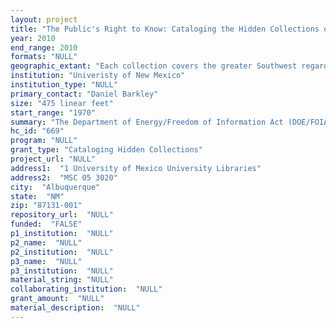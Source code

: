 ```yaml
--- 
layout: project 
title: "The Public's Right to Know: Cataloging the Hidden Collections of the University Libraries Public Reading Room on Nuclear Waste and Remediation"
year: 2010
end_range: 2010
formats: "NULL"
geographic_extant: "Each collection covers the greater Southwest regarding nuclear weapons research and remediation and long-term storage or disposal issues."
institution: "Univeristy of New Mexico"
institution_type: "NULL"
primary_contact: "Daniel Barkley"
size: "475 linear feet"
start_range: "1970"
summary: "The Department of Energy/Freedom of Information Act (DOE/FOIA) collection is composed largely of regional DOE documents such as reports, testimonies, and previously requested FOIA documents. Items included are from the: Uranium Mill Tailings Remedial Action Project (UMTRA); Waste Isolation Pilot Project (WIPP); Human Radiation Experiments; Final Occurrence Reports; Sandia National Laboratories Technical Reports; and Sandia National Laboratories South West Environment Impact Statements (SWEIS). The collection is dynamic and materials are added on an ad-hoc basis. Sandia National Laboratories (SNL), a DOE funded laboratory, performs a wide variety of national security R&D energy and environmental technology research. The collection contains unclassified research materials generated by researchers and scientists at SNL and released for public review. The collection is dynamic and materials are added on an ad-hoc basis. The Waste Isolation Pilot Project (WIPP) safely disposes of the nation's defense-related transuranic radioactive waste. The collection consists of a variety of materials from the USEPA, NEPA, environmental monitoring, federal and New Mexico state regulations, transportation, the National Transuranic Waste (TRU) Program, nuclear safety and quality assurance and safety. The WIPP collection is dynamic and materials are added on an ad-hoc basis."
hc_id: "669"
program: "NULL"
grant_type: "Cataloging Hidden Collections"
project_url: "NULL"
address1:  "1 University of Mexico University Libraries"
address2:  "MSC 05 3020"
city:  "Albuquerque"
state:  "NM"
zip: "87131-001"
repository_url:  "NULL"
funded:  "FALSE"
p1_institution:  "NULL"
p2_name:  "NULL"
p2_institution:  "NULL"
p3_name:  "NULL"
p3_institution:  "NULL"
material_string: "NULL"
collaborating_institution:  "NULL"
grant_amount:  "NULL"
material_description:  "NULL"
---
```

